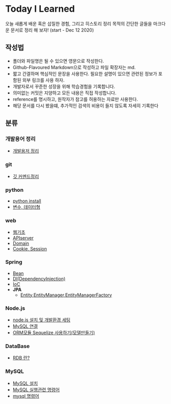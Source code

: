 # Today I Learned
오늘 새롭게 배운 혹은 삽질한 경험, 그리고 히스토리 정리 목적의 간단한 글들을 마크다운 문서로 정리 해 보자! (start - Dec 12 2020)    
## 작성법  
- 폴더와 파일명은 될 수 있으면 영문으로 작성한다.
- Github-Flavoured Markdown으로 작성하고 파일 확장자는 md.
- 짧고 간결하며 핵심적인 문장을 사용한다. 필요한 설명이 있으면 관련된 정보가 포함된 외부 링크를 사용 하자.
- 개발자로서 꾸준한 성장을 위해 학습경험을 기록합니다.
- 의미없는 커밋은 지양하고 모든 내용은 직접 작성합니다.
- reference를 명시하고, 원작자가 참고를 허용하는 자료만 사용한다.
- 해당 문서를 다시 봤을떄, 추가적인 검색의 비용이 들지 않도록 자세히 기록한다
## 분류
### 개발용어 정리
- [개발용저 정리](./dev-terminology/dev-terminology.md)
### git
- [깃 커멘드정리](./git/git-command.md)
### python
- [python install](./Python/how-to-install-python.md)
- [변수, 데이터형](./Python/ariables-and-data-type.md)
### web
- [웹기초](./web/web-foundation.md)
- [APIserver](./web/APIserver.md)
- [Domain](./web/domain.md)
- [Cookie, Session](./web/cookie-and-session.md)
### Spring 
- [Bean](./Spring/Bean.md)
- [DI(DependencyInjection)](./Spring/DI(Dependency-Injection).md)
- [IoC](./Spring/IOC(Inversion-Of-Control).md)
- **JPA**
    - [Entity,EntityManager,EntityManagerFactory](./Spring/Entity,EntityManager,EntityManagerFactory)
### Node.js
- [node.js 설치 및 개발환경 세팅](./NodeJS/how-to-install-nodeJs.md)
- [MySQL 연결](./NodeJS/Connect-MySql.md)
- [ORM모듈 Sequelize 사용하기(모델만들기)](./NodeJS/sequelize.md)
### DataBase
- [RDB 란?](./DataBase/relational-database.md)
### MySQL
- [MySQL 설치](./DataBase/MySQL/how-to-install-mysql.md)
- [MySQL 실행관련 명령어](./DataBase/MySQL/mysql-run-command.md)
- [mysql 명령어](./DataBase/MySQL/mysql-command.md)